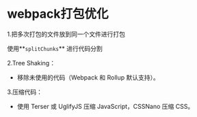 # webpack打包优化

1.把多次打包的文件放到同一个文件进行打包

使用**`splitChunks`** 进行代码分割

2.Tree Shaking：

- 移除未使用的代码（Webpack 和 Rollup 默认支持）。

3.压缩代码：

- 使用 Terser 或 UglifyJS 压缩 JavaScript，CSSNano 压缩 CSS。